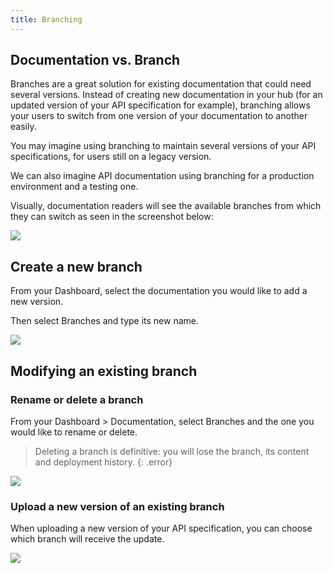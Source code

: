 ```yaml
---
title: Branching
---
```


## Documentation vs. Branch

Branches are a great solution for existing documentation that could need several versions. Instead of creating new documentation in your hub (for an updated version of your API specification for example), branching allows your users to switch from one version of your documentation to another easily.

You may imagine using branching to maintain several versions of your API specifications, for users still on a legacy version.

We can also imagine API documentation using branching for a production environment and a testing one.

Visually, documentation readers will see the available branches from which they can switch as seen in the screenshot below:

![](/images/help/branch-select-dark.png)

## Create a new branch

From your Dashboard, select the documentation you would like to add a new version.

Then select Branches and type its new name.

![](/images/help/branch-new-dark.png)

## Modifying an existing branch

### Rename or delete a branch

From your Dashboard > Documentation, select Branches and the one you would like to rename or delete.

> Deleting a branch is definitive: you will lose the branch, its content and deployment history.
{: .error}

![](/images/help/legacy/s7PxQPw06kyQLEwV29eL.png)

### Upload a new version of an existing branch

When uploading a new version of your API specification, you can choose which branch will receive the update.

![](/images/help/legacy/bk2O9oSDJCk2ROLrAM9Y.png)

